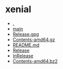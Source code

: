 xenial
========================

- [.](.)
- [main](main)
- [Release.gpg](Release.gpg)
- [Contents-amd64.gz](Contents-amd64.gz)
- [README.md](README.md)
- [Release](Release)
- [InRelease](InRelease)
- [Contents-amd64.bz2](Contents-amd64.bz2)
